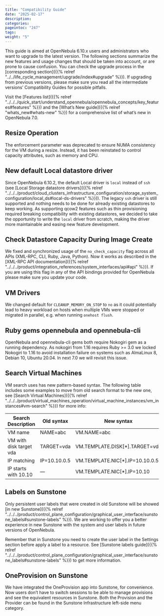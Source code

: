 ```yaml
---
title: "Compatibility Guide"
date: "2025-02-17"
description:
categories:
pageintoc: "247"
tags:
weight: "5"
---
```


<a id="compatibility"></a>

<!--# Compatibility Guide -->

This guide is aimed at OpenNebula 6.10.x users and administrators who want to upgrade to the latest version. The following sections summarize the new features and usage changes that should be taken into account, or are prone to cause confusion. You can check the upgrade process in the [corresponding section]({{% relref "../../life_cycle_management/upgrade/index#upgrade" %}}). If upgrading from previous versions, please make sure you read all the intermediate versions’ Compatibility Guides for possible pitfalls.

Visit the [Features list]({{% relref "../../../quick_start/understand_opennebula/opennebula_concepts/key_features#features" %}}) and the [What’s New guide]({{% relref "whats_new#whats-new" %}}) for a comprehensive list of what’s new in OpenNebula 7.0.

## Resize Operation

The enforcement parameter was deprecated to ensure NUMA consistency for the VM during a resize. Instead, it has been reinstated to control capacity attributes, such as memory and CPU.

## New default Local datastore driver

Since OpenNebula 6.10.2, the default Local driver is `local` instead of `ssh` (see [Local Storage datastore drivers]({{% relref "../../../product/cloud_clusters_infrastructure_configuration/storage_system_configuration/local_ds#local-ds-drivers" %}})). The legacy `ssh` driver is still supported and nothing needs to be done for already existing datastores to keep working. As supporting qcow2 features such as thin provisioning required breaking compatibility with existing datastores, we decided to take the opportunity to write the `local` driver from scratch, making the driver more maintainable and easing new feature development.

## Check Datastore Capacity During Image Create

We fixed and synchronized usage of the `no_check_capacity` flag across all APIs (XML-RPC, CLI, Ruby, Java, Python). Now it works as described in the [XML-RPC API documentation]({{% relref "../../../product/integration_references/system_interfaces/api#api" %}}). If you are using this flag in any of the API bindings provided for OpenNebula please make sure you update your code.

## VM Drivers

We changed default for `CLEANUP_MEMORY_ON_STOP` to `no` as it could potentially lead to heavy workload on hosts when multiple VMs were stopped or migrated in parallel, e.g. when running `onehost flush`.

## Ruby gems opennebula and opennebula-cli

OpenNebula and opennebula-cli gems both require Nokogiri gem as a running dependency. As nokogiri from 1.16 requires Ruby >= 3.0 we locked Nokogiri to 1.16 to avoid installation failure on systems such as AlmaLinux 8, Debian 10, Ubuntu 20.04. In next 7.0 we will revisit this issue.

## Search Virtual Machines

VM search uses has new pattern-based syntax. The following table includes some examples to move from old search format to the new one, see [Search Virtual Machines]({{% relref "../../../product/virtual_machines_operation/virtual_machine_instances/vm_instances#vm-search" %}}) for more info:

| Search Description      | Old syntax   | New syntax                       |
|-------------------------|--------------|----------------------------------|
| VM name                 | NAME=abc     | VM.NAME=abc                      |
| VM with disk target vda | TARGET=vda   | VM.TEMPLATE.DISK[\*].TARGET=vda  |
| IP matching             | IP=10.10.0.5 | VM.TEMPLATE.NIC[\*].IP=10.10.0.5 |
| IP starts with 10.10    | —            | VM.TEMPLATE.NIC[\*].IP=10.10     |

## Labels on Sunstone

Only persistent user labels that were created in old Sunstone will be showed [in new Sunstone]({{% relref "../../../product/control_plane_configuration/graphical_user_interface/sunstone_labels#sunstone-labels" %}}). We are working to offer you a better experience in new Sunstone with the system and user labels in future versions of OpenNebula.

Remember that in Sunstone you need to create the user label in the Settings section before apply a label to a resource. See [Sunstone labels guide]({{% relref "../../../product/control_plane_configuration/graphical_user_interface/sunstone_labels#sunstone-labels" %}}) to get more information.

## OneProvision on Sunstone

We have integrated the OneProvision app into Sunstone, for convenience. Now users don’t have to switch sessions to be able to manage provisions and see the equivalent resources in Sunstone. Both the Provision and the Provider can be found in the Sunstone Infrastructure left-side menu category.
